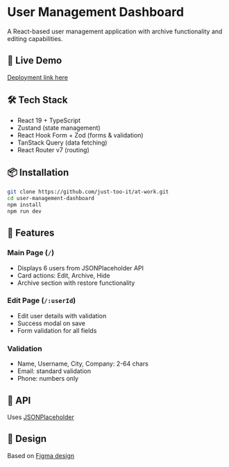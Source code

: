 # User Management Dashboard

A React-based user management application with archive functionality and editing capabilities.

## 🚀 Live Demo

[Deployment link here](https://at-work-umber.vercel.app/)

## 🛠️ Tech Stack

- React 19 + TypeScript
- Zustand (state management)
- React Hook Form + Zod (forms & validation)
- TanStack Query (data fetching)
- React Router v7 (routing)

## 📦 Installation

```bash
git clone https://github.com/just-too-it/at-work.git
cd user-management-dashboard
npm install
npm run dev
```

## 📖 Features

### Main Page (`/`)

- Displays 6 users from JSONPlaceholder API
- Card actions: Edit, Archive, Hide
- Archive section with restore functionality

### Edit Page (`/:userId`)

- Edit user details with validation
- Success modal on save
- Form validation for all fields

### Validation

- Name, Username, City, Company: 2-64 chars
- Email: standard validation
- Phone: numbers only

## 🔗 API

Uses [JSONPlaceholder](https://jsonplaceholder.typicode.com/users)

## 🎨 Design

Based on [Figma design](https://www.figma.com/file/ZUhwEwudliE4AF3JMDEDkj/Test-task)
